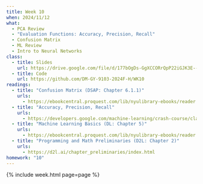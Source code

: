 ```yaml
---
title: Week 10
when: 2024/11/12
what:
  - PCA Review
  - "Evaluation Functions: Accuracy, Precision, Recall"
  - Confusion Matrix
  - ML Review
  - Intro to Neural Networks
class:
  - title: Slides
    url: https://drive.google.com/file/d/177bOgDs-GgXCCORrQpP22iGJK3E--1vl/
  - title: Code
    url: https://github.com/DM-GY-9103-2024F-H/WK10
readings:
  - title: "Confusion Matrix (DSAP: Chapter 6.1.1)"
    urls:
      - https://ebookcentral.proquest.com/lib/nyulibrary-ebooks/reader.action?docID=5264120&ppg=235
  - title: "Accuracy, Precision, Recall"
    urls:
      - https://developers.google.com/machine-learning/crash-course/classification/accuracy-precision-recall
  - title: "Machine Learning Basics (DL: Chapter 5)"
    urls:
      - https://ebookcentral.proquest.com/lib/nyulibrary-ebooks/reader.action?docID=6287197&ppg=109
  - title: "Programming and Math Preliminaries (D2L: Chapter 2)"
    urls:
      - https://d2l.ai/chapter_preliminaries/index.html
homework: "10"
---
```

{% include week.html page=page %}
